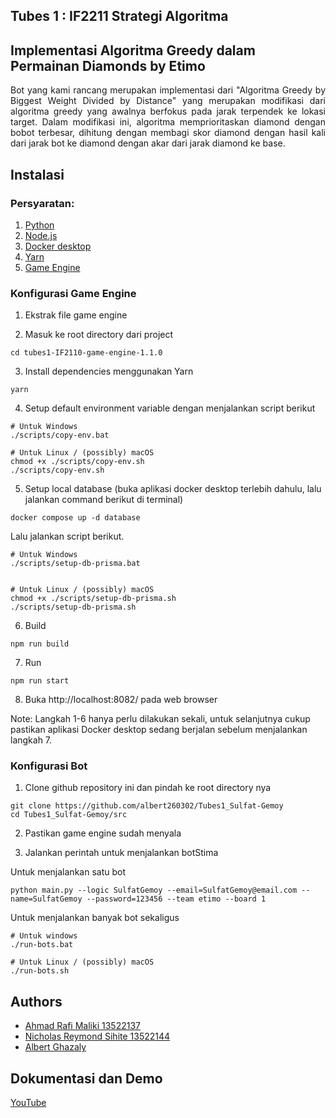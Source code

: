 
## Tubes 1 : IF2211 Strategi Algoritma
## Implementasi Algoritma Greedy dalam Permainan Diamonds by Etimo

<p style="text-align: justify;">
Bot yang kami rancang merupakan implementasi dari "Algoritma Greedy by Biggest Weight Divided by Distance" yang merupakan modifikasi dari algoritma greedy yang awalnya berfokus pada jarak terpendek ke lokasi target. Dalam modifikasi ini, algoritma memprioritaskan diamond dengan bobot terbesar, dihitung dengan membagi skor diamond dengan hasil kali dari jarak bot ke diamond dengan akar dari jarak diamond ke base.
</p>


## Instalasi

### Persyaratan:

1. [Python](https://www.python.org/)
2. [Node.js](https://nodejs.org/en) 
3. [Docker desktop](https://www.docker.com/products/docker-desktop/)
4. [Yarn](https://classic.yarnpkg.com/lang/en/docs/install/#windows-stable)
5. [Game Engine](https://github.com/haziqam/tubes1-IF2211-game-engine/releases/tag/v1.1.0)

### Konfigurasi Game Engine

1. Ekstrak file game engine

2. Masuk ke root directory dari project 
```bash.
cd tubes1-IF2110-game-engine-1.1.0
```

3. Install dependencies menggunakan Yarn
```bash.
yarn
```

4. Setup default environment variable dengan menjalankan script berikut


```bash.
# Untuk Windows
./scripts/copy-env.bat

# Untuk Linux / (possibly) macOS
chmod +x ./scripts/copy-env.sh
./scripts/copy-env.sh
```

5. Setup local database (buka aplikasi docker desktop terlebih dahulu, lalu jalankan command berikut di terminal)

```bash.
docker compose up -d database
```

Lalu jalankan script berikut. 
```bash.
# Untuk Windows
./scripts/setup-db-prisma.bat


# Untuk Linux / (possibly) macOS
chmod +x ./scripts/setup-db-prisma.sh
./scripts/setup-db-prisma.sh
```

6. Build
```bash.
npm run build
```

7. Run
```bash.
npm run start
```

8. Buka http://localhost:8082/ pada web browser

Note: Langkah 1-6 hanya perlu dilakukan sekali, untuk selanjutnya cukup pastikan aplikasi Docker desktop sedang berjalan sebelum menjalankan langkah 7.

### Konfigurasi Bot

1. Clone github repository ini dan pindah ke root directory nya
```bash.
git clone https://github.com/albert260302/Tubes1_Sulfat-Gemoy
cd Tubes1_Sulfat-Gemoy/src
```

2. Pastikan game engine sudah menyala

3. Jalankan perintah untuk menjalankan botStima

Untuk menjalankan satu bot
```bash.
python main.py --logic SulfatGemoy --email=SulfatGemoy@email.com --name=SulfatGemoy --password=123456 --team etimo --board 1
```

Untuk menjalankan banyak bot sekaligus
```bash.
# Untuk windows
./run-bots.bat

# Untuk Linux / (possibly) macOS
./run-bots.sh
```

## Authors

- [Ahmad Rafi Maliki 13522137](https://github.com/rafimaliki)
- [Nicholas Reymond Sihite 13522144](https://github.com/nicholasrs05)
- [Albert Ghazaly](https://github.com/albert260302)

## Dokumentasi dan Demo

[YouTube](https://www.youtube.com/watch?v=0eQ4hU2y7yk&feature=youtu.be)

